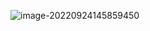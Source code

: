 ![image-20220924145859450](https://manv-typora.oss-cn-hangzhou.aliyuncs.com/typora-imgimage-20220924145859450.png)